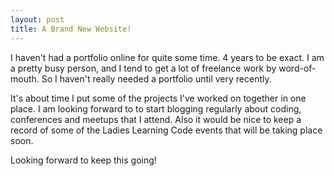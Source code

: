 ```yaml
---
layout: post
title: A Brand New Website!
---
```


I haven't had a portfolio online for quite some time. 4 years to be exact. I am a pretty busy person, and I tend to get a lot of freelance work by word-of-mouth. So I haven't really needed a portfolio until very recently. 

It's about time I put some of the projects I've worked on together in one place. I am looking forward to to start blogging regularly about coding, conferences and meetups that I attend. Also it would be nice to keep a record of some of the Ladies Learning Code events that will be taking place soon.

Looking forward to keep this going! 